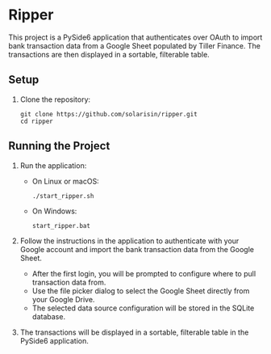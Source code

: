# Ripper

This project is a PySide6 application that authenticates over OAuth to import bank transaction data from a Google Sheet populated by Tiller Finance. The transactions are then displayed in a sortable, filterable table.

## Setup

1. Clone the repository:
   ```
   git clone https://github.com/solarisin/ripper.git
   cd ripper
   ```

## Running the Project

1. Run the application:
   - On Linux or macOS:
     ```
     ./start_ripper.sh
     ```
   - On Windows:
     ```
     start_ripper.bat
     ```

2. Follow the instructions in the application to authenticate with your Google account and import the bank transaction data from the Google Sheet.
   - After the first login, you will be prompted to configure where to pull transaction data from.
   - Use the file picker dialog to select the Google Sheet directly from your Google Drive.
   - The selected data source configuration will be stored in the SQLite database.

3. The transactions will be displayed in a sortable, filterable table in the PySide6 application.
